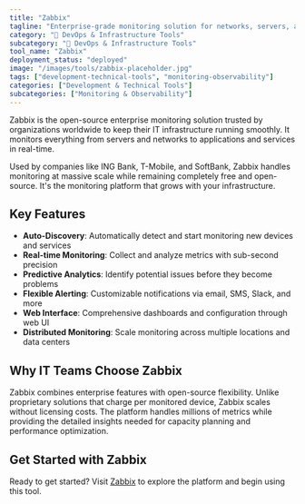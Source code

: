 ```yaml
---
title: "Zabbix"
tagline: "Enterprise-grade monitoring solution for networks, servers, and applications"
category: "🔧 DevOps & Infrastructure Tools"
subcategory: "🔧 DevOps & Infrastructure Tools"
tool_name: "Zabbix"
deployment_status: "deployed"
image: "/images/tools/zabbix-placeholder.jpg"
tags: ["development-technical-tools", "monitoring-observability"]
categories: ["Development & Technical Tools"]
subcategories: ["Monitoring & Observability"]
---
```

Zabbix is the open-source enterprise monitoring solution trusted by organizations worldwide to keep their IT infrastructure running smoothly. It monitors everything from servers and networks to applications and services in real-time.

Used by companies like ING Bank, T-Mobile, and SoftBank, Zabbix handles monitoring at massive scale while remaining completely free and open-source. It's the monitoring platform that grows with your infrastructure.

## Key Features
- **Auto-Discovery**: Automatically detect and start monitoring new devices and services
- **Real-time Monitoring**: Collect and analyze metrics with sub-second precision
- **Predictive Analytics**: Identify potential issues before they become problems
- **Flexible Alerting**: Customizable notifications via email, SMS, Slack, and more
- **Web Interface**: Comprehensive dashboards and configuration through web UI
- **Distributed Monitoring**: Scale monitoring across multiple locations and data centers

## Why IT Teams Choose Zabbix
Zabbix combines enterprise features with open-source flexibility. Unlike proprietary solutions that charge per monitored device, Zabbix scales without licensing costs. The platform handles millions of metrics while providing the detailed insights needed for capacity planning and performance optimization.

## Get Started with Zabbix

Ready to get started? Visit [Zabbix](https://www.zabbix.com) to explore the platform and begin using this tool.